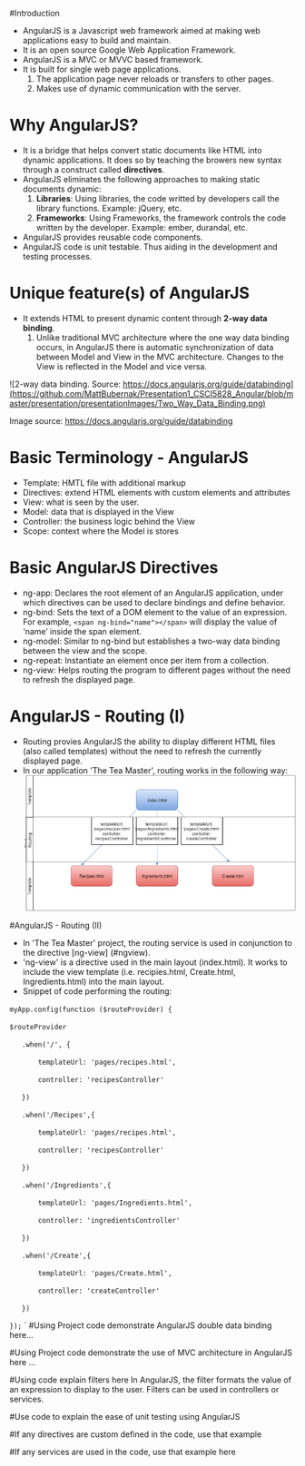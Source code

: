 #Introduction
* AngularJS is a Javascript web framework aimed at making web applications easy to build and maintain.
* It is an open source Google Web Application Framework.
* AngularJS is a MVC or MVVC based framework.
* It is built for single web page applications.
  1. The application page never reloads or transfers to other pages. 
  2. Makes use of dynamic communication with the server.


# Why AngularJS?
* It is a bridge that helps convert static documents like HTML into dynamic applications. It does so by teaching the browers new syntax through a construct called **directives**.
* AngularJS eliminates the following approaches to making static documents dynamic:
  1. **Libraries**: Using libraries, the code writted by developers call the library functions. Example: jQuery, etc. 
  2. **Frameworks**: Using Frameworks, the framework controls the code written by the developer. Example: ember, durandal, etc. 
* AngularJS provides reusable code components. 
* AngularJS code is unit testable. Thus aiding in the development and testing processes.

# Unique feature(s) of AngularJS
* It extends HTML to present dynamic content through **2-way data binding**. 
    1. Unlike traditional MVC architecture where the one way data binding occurs, in AngularJS there is automatic synchronization of data between Model and View in the MVC architecture. Changes to the View is reflected in the Model and vice versa.


![2-way data binding. Source: https://docs.angularjs.org/guide/databinding](https://github.com/MattBubernak/Presentation1_CSCI5828_Angular/blob/master/presentation/presentationImages/Two_Way_Data_Binding.png)

Image source: https://docs.angularjs.org/guide/databinding

# Basic Terminology - AngularJS
* Template: HMTL file with additional markup
* Directives: extend HTML elements with custom elements and attributes
* View: what is seen by the user.
* Model: data that is displayed in the View
* Controller: the business logic behind the View
* Scope: context where the Model is stores

# Basic AngularJS Directives
* ng-app: Declares the root element of an AngularJS application, under which directives can be used to declare bindings and define behavior.
* ng-bind: Sets the text of a DOM element to the value of an expression. For example, `<span ng-bind="name"></span>` will display the value of ‘name’ inside the span element.
* ng-model: Similar to ng-bind but establishes a two-way data binding between the view and the scope.
* ng-repeat: Instantiate an element once per item from a collection.
* ng-view: <a name="ngview"></a> Helps routing the program to different pages without the need to refresh the displayed page.
 <Can add more directives depending on what is used in the code...>

# AngularJS - Routing (I)
* Routing provies AngularJS the ability to display different HTML files (also called templates) without the need to refresh the currently displayed page.
* In our application 'The Tea Master', routing works in the following way:
![Routing](https://github.com/MattBubernak/Presentation1_CSCI5828_Angular/blob/master/presentation/presentationImages/Routing.png)

#AngularJS - Routing (II)
* In 'The Tea Master' project, the routing service is used in conjunction to the directive [ng-view] (#ngview).
* 'ng-view' is a directive used in the main layout (index.html). It works to include the view template (i.e. recipies.html, Create.html, Ingredients.html) into the main layout. 
* Snippet of code performing the routing:

`myApp.config(function ($routeProvider) { `

`$routeProvider`

`	.when('/', {`

`		templateUrl: 'pages/recipes.html',`

`		controller: 'recipesController'`



`	})`


`	.when('/Recipes',{`

`		templateUrl: 'pages/recipes.html',`

`		controller: 'recipesController'`


`	})`


`	.when('/Ingredients',{`

`		templateUrl: 'pages/Ingredients.html',`

`		controller: 'ingredientsController'`



`	})`

`	.when('/Create',{`

`		templateUrl: 'pages/Create.html',`

`		controller: 'createController'`


`	})`

`});`
`
#Using Project code demonstrate AngularJS double data binding here... 


#Using Project code demonstrate the use of MVC architecture in AngularJS here ... 

#Using code explain filters here
In AngularJS, the filter formats the value of an expression to display to the user. Filters can be used in controllers or services. 

#Use code to explain the ease of unit testing using AngularJS

#If any directives are custom defined in the code, use that example

#If any services are used in the code, use that example here
